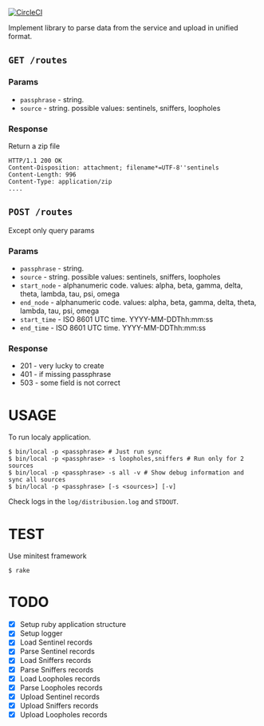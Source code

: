 [![CircleCI](https://circleci.com/gh/miry/samples/tree/distribusion.svg?style=svg)](https://circleci.com/gh/miry/samples/tree/distribusion)

Implement library to parse data from the service and upload in unified format.

## `GET /routes`

### Params

- `passphrase` - string.
- `source` - string. possible values: sentinels, sniffers, loopholes

### Response

Return a zip file

```
HTTP/1.1 200 OK
Content-Disposition: attachment; filename*=UTF-8''sentinels
Content-Length: 996
Content-Type: application/zip
....
```

## `POST /routes`

Except only query params

### Params

- `passphrase` - string.
- `source` - string. possible values: sentinels, sniffers, loopholes
- `start_node` - alphanumeric code. values: alpha, beta, gamma, delta, theta, lambda, tau, psi, omega
- `end_node` - alphanumeric code. values: alpha, beta, gamma, delta, theta, lambda, tau, psi, omega
- `start_time` - ISO 8601 UTC time. YYYY-MM-DDThh:mm:ss
- `end_time` - ISO 8601 UTC time. YYYY-MM-DDThh:mm:ss

### Response

- 201 - very lucky to create
- 401 - if missing passphrase
- 503 - some field is not correct

USAGE
=====

To run localy application.

```
$ bin/local -p <passphrase> # Just run sync
$ bin/local -p <passphrase> -s loopholes,sniffers # Run only for 2 sources
$ bin/local -p <passphrase> -s all -v # Show debug information and sync all sources
$ bin/local -p <passphrase> [-s <sources>] [-v]
```

Check logs in the `log/distribusion.log` and `STDOUT`.

TEST
====

Use minitest framework

```shell
$ rake
```

TODO
====

- [x] Setup ruby application structure
- [x] Setup logger
- [x] Load Sentinel records
- [x] Parse Sentinel records
- [x] Load Sniffers records
- [x] Parse Sniffers records
- [x] Load Loopholes records
- [x] Parse Loopholes records
- [x] Upload Sentinel records
- [x] Upload Sniffers records
- [x] Upload Loopholes records

